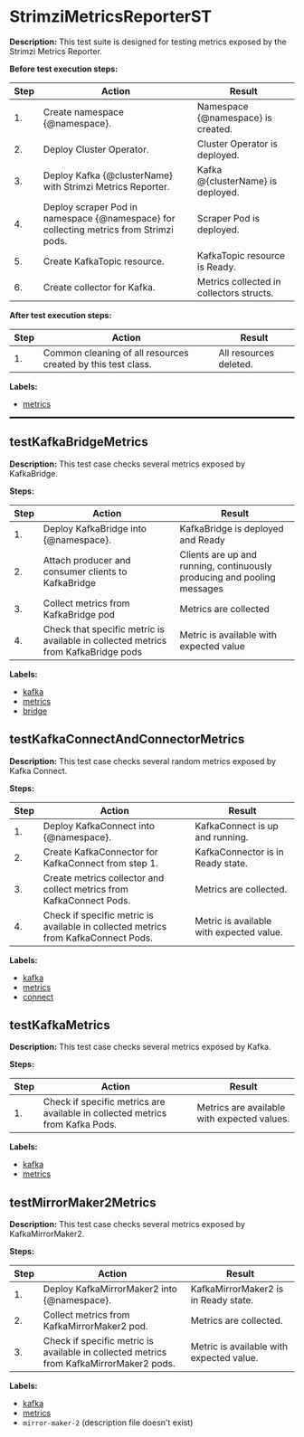 # StrimziMetricsReporterST

**Description:** This test suite is designed for testing metrics exposed by the Strimzi Metrics Reporter.

**Before test execution steps:**

| Step | Action | Result |
| - | - | - |
| 1. | Create namespace {@namespace}. | Namespace {@namespace} is created. |
| 2. | Deploy Cluster Operator. | Cluster Operator is deployed. |
| 3. | Deploy Kafka {@clusterName} with Strimzi Metrics Reporter. | Kafka @{clusterName} is deployed. |
| 4. | Deploy scraper Pod in namespace {@namespace} for collecting metrics from Strimzi pods. | Scraper Pod is deployed. |
| 5. | Create KafkaTopic resource. | KafkaTopic resource is Ready. |
| 6. | Create collector for Kafka. | Metrics collected in collectors structs. |

**After test execution steps:**

| Step | Action | Result |
| - | - | - |
| 1. | Common cleaning of all resources created by this test class. | All resources deleted. |

**Labels:**

* [metrics](labels/metrics.md)

<hr style="border:1px solid">

## testKafkaBridgeMetrics

**Description:** This test case checks several metrics exposed by KafkaBridge.

**Steps:**

| Step | Action | Result |
| - | - | - |
| 1. | Deploy KafkaBridge into {@namespace}. | KafkaBridge is deployed and Ready |
| 2. | Attach producer and consumer clients to KafkaBridge | Clients are up and running, continuously producing and pooling messages |
| 3. | Collect metrics from KafkaBridge pod | Metrics are collected |
| 4. | Check that specific metric is available in collected metrics from KafkaBridge pods | Metric is available with expected value |

**Labels:**

* [kafka](labels/kafka.md)
* [metrics](labels/metrics.md)
* [bridge](labels/bridge.md)


## testKafkaConnectAndConnectorMetrics

**Description:** This test case checks several random metrics exposed by Kafka Connect.

**Steps:**

| Step | Action | Result |
| - | - | - |
| 1. | Deploy KafkaConnect into {@namespace}. | KafkaConnect is up and running. |
| 2. | Create KafkaConnector for KafkaConnect from step 1. | KafkaConnector is in Ready state. |
| 3. | Create metrics collector and collect metrics from KafkaConnect Pods. | Metrics are collected. |
| 4. | Check if specific metric is available in collected metrics from KafkaConnect Pods. | Metric is available with expected value. |

**Labels:**

* [kafka](labels/kafka.md)
* [metrics](labels/metrics.md)
* [connect](labels/connect.md)


## testKafkaMetrics

**Description:** This test case checks several metrics exposed by Kafka.

**Steps:**

| Step | Action | Result |
| - | - | - |
| 1. | Check if specific metrics are available in collected metrics from Kafka Pods. | Metrics are available with expected values. |

**Labels:**

* [kafka](labels/kafka.md)
* [metrics](labels/metrics.md)


## testMirrorMaker2Metrics

**Description:** This test case checks several metrics exposed by KafkaMirrorMaker2.

**Steps:**

| Step | Action | Result |
| - | - | - |
| 1. | Deploy KafkaMirrorMaker2 into {@namespace}. | KafkaMirrorMaker2 is in Ready state. |
| 2. | Collect metrics from KafkaMirrorMaker2 pod. | Metrics are collected. |
| 3. | Check if specific metric is available in collected metrics from KafkaMirrorMaker2 pods. | Metric is available with expected value. |

**Labels:**

* [kafka](labels/kafka.md)
* [metrics](labels/metrics.md)
* `mirror-maker-2` (description file doesn't exist)


